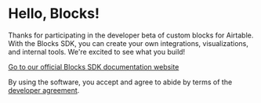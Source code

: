 # Hello, Blocks!

Thanks for participating in the developer beta of custom blocks for Airtable. With the Blocks SDK,
you can create your own integrations, visualizations, and internal tools. We're excited to see what
you build!

[Go to our official Blocks SDK documentation website](https://airtable.com/developers/blocks)

By using the software, you accept and agree to abide by terms of the
[developer agreement](/DEVELOPER_AGREEMENT.md).
